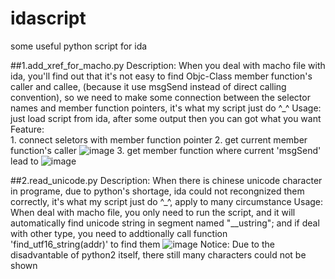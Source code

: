 # idascript
some useful python script for ida 



##1.add_xref_for_macho.py
		Description:
		  When you deal with macho file with ida, you'll find out that it's not easy to find Objc-Class 
		member function's caller and callee, (because it use msgSend instead of direct calling 
		convention), so we need to make some connection between the selector names and member function 
		pointers, it's what my script just do ^_^
		Usage: 
		  just load script from ida, after some output then you can got what you want
		Feature:	
		  1. connect seletors with member function pointer 
		  2. get current member function's caller
![image](https://github.com/lichao890427/idascript/blob/master/screenshots/add_xref_for_macho_1.png)
		  3. get member function where current 'msgSend' lead to
![image](https://github.com/lichao890427/idascript/blob/master/screenshots/add_xref_for_macho_2.png)

##2.read_unicode.py
		Description:
		  When there is chinese unicode character in programe, due to python's shortage, ida could not 
		recongnized them correctly, it's what my script just do ^_^, apply to many circumstance
		Usage: 
		  When deal with macho file, you only need to run the script, and it will automatically find 
		unicode string in segment named "__ustring"; and if deal with other type, you need to  addtionally 
		call function 'find_utf16_string(addr)' to find them
![image](https://github.com/lichao890427/idascript/blob/master/screenshots/read_unicode.png)
		Notice: 
		  Due to the disadvantable of python2 itself, there still many characters could not be shown
